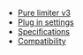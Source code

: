 * [Pure limiter v3](documentation/0_Pure_Limiter_v3.md)
* [Plug in settings](documentation/1_Plug-in_Settings.md)
* [Specifications](documentation/2_Specifications.md)
* [Compatibility](documentation/3_Compatibility.md)
